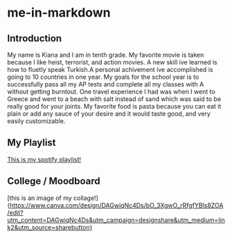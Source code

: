 # me-in-markdown
## Introduction
My name is Kiana and I am in tenth grade. My favorite movie is taken because I like heist, terrorist, and action movies. A new skill ive learned is how to fluetly speak Turkish.A personal achivement ive accomplished is going to 10 countries in one year. My goals for the school year is to successfully pass all my AP tests and complete all my classes with A without getting burntout. One travel experience I had was when I went to Greece and went to a beach with salt instead of sand which was said to be really good for your joints. My favorite food is pasta because you can eat it plain or add any sauce of your desire and it would taste good, and very easily customizable. 
## My Playlist
[This is my spotify playlist!](https://open.spotify.com/playlist/0lUwYyRxU7q31itQ61tOtA?si=wzLG8KtbS06Ug_tjvauL0w)
## College / Moodboard
[this is an image of my collage!]{https://www.canva.com/design/DAGwiqNc4Ds/bO_3XgwO_rRfgfYBls8ZOA/edit?utm_content=DAGwiqNc4Ds&utm_campaign=designshare&utm_medium=link2&utm_source=sharebutton}